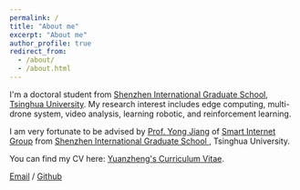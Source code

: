 ```yaml
---
permalink: /
title: "About me"
excerpt: "About me"
author_profile: true
redirect_from: 
  - /about/
  - /about.html
---
```


I'm a doctoral student from [Shenzhen International Graduate School](https://www.sigs.tsinghua.edu.cn/), [Tsinghua University](https://www.tsinghua.edu.cn/). My research interest includes edge computing, multi-drone system, video analysis, learning robotic, and reinforcement learning.

I am very fortunate to be advised by [Prof. Yong Jiang](https://www.sigs.tsinghua.edu.cn/jy/main.htm) of [Smart Internet Group](https://smartinternet.group/) from [Shenzhen International Graduate School
]([[https://cs.pku.edu.cn/]](https://www.sigs.tsinghua.edu.cn/en/)), Tsinghua University.

You can find my CV here: [Yuanzheng's Curriculum Vitae](../assets/CV-YuanzhengTan.pdf).

[Email](tanyz23@mails.tsinghua.edu.cn) / [Github](https://github.com/sysu19351115)


